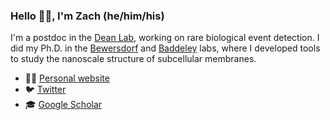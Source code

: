 ### Hello 👋🏻, I'm Zach (he/him/his)

I'm a postdoc in the [Dean Lab](https://www.dean-lab.org/), working on rare biological event detection. I did my Ph.D. in the [Bewersdorf](https://www.bewersdorflab.org/) and [Baddeley](https://unidirectory.auckland.ac.nz/profile/d-baddeley) labs, where I developed tools to study the nanoscale structure of subcellular membranes. 

- 👨🏻 [Personal website](https://zacsimile.github.io)
- 🐦 [Twitter](https://twitter.com/zacsimile)
- 🎓 [Google Scholar](https://scholar.google.com/citations?user=pSS31d8AAAAJ&hl=en)
